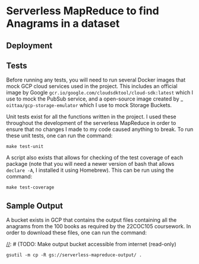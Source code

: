 # Serverless MapReduce to find Anagrams in a dataset

## Deployment


## Tests

Before running any tests, you will need to run several Docker images that mock GCP cloud services used in the project.
This includes an official image by Google `gcr.io/google.com/cloudsdktool/cloud-sdk:latest` which I use to mock the 
PubSub service, and a open-source image created by _ `oittaa/gcp-storage-emulator` which I use to mock Storage Buckets.

[//]: # (TODO: Find a link to the GitHub)

Unit tests exist for all the functions written in the project. I used these throughout the development of the serverless
MapReduce in order to ensure that no changes I made to my code caused anything to break. To run these unit tests, one 
can run the command:
```shell
make test-unit
```

A script also exists that allows for checking of the test coverage of each package (note that you will need a newer 
version of bash that allows `declare -A`, I installed it using Homebrew). This can be run using the command:
```shell
make test-coverage
```

## Sample Output

A bucket exists in GCP that contains the output files containing all the anagrams from the 100 books as required by the 
22COC105 coursework. In order to download these files, one can run the command:

[//]: # (TODO: Make output bucket accessible from internet (read-only)
```shell
gsutil -m cp -R gs://serverless-mapreduce-output/ .
```